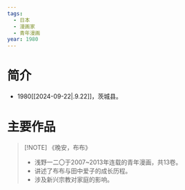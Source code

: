 ```yaml
---
tags:
  - 日本
  - 漫画家
  - 青年漫画
year: 1980
---
```

# 简介

- 1980[[2024-09-22|.9.22]]，茨城县。
# 主要作品


> [!NOTE] 《晚安，布布》
>- 浅野一二〇于2007~2013年连载的青年漫画，共13卷。
>- 讲述了布布与田中爱子的成长历程。
>- 涉及新兴宗教对家庭的影响。

